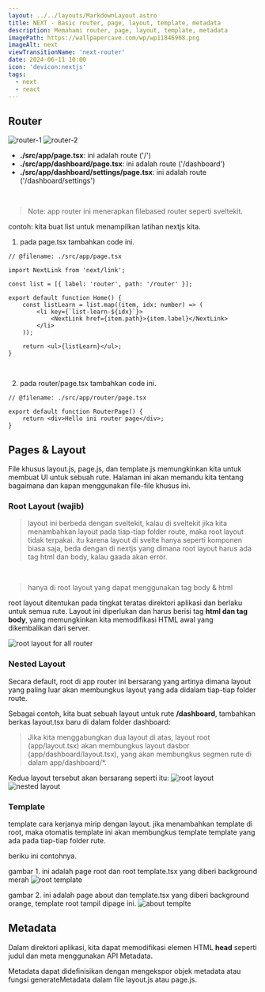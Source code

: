 ```yaml
---
layout: ../../layouts/MarkdownLayout.astro
title: NEXT - Basic router, page, layout, template, metadata
description: Memahami router, page, layout, template, metadata
imagePath: https://wallpapercave.com/wp/wp11846968.png
imageAlt: next
viewTransitionName: 'next-router'
date: 2024-06-11 10:00
icon: 'devicon:nextjs'
tags:
  - next
  - react
---
```


## Router

![router-1](https://nextjs.org/_next/image?url=%2Fdocs%2Fdark%2Froute-segments-to-path-segments.png&w=3840&q=75)
![router-2](https://nextjs.org/_next/image?url=%2Fdocs%2Fdark%2Fdefining-routes.png&w=3840&q=75)


- **./src/app/page.tsx**: ini adalah route ('/')
- **./src/app/dashboard/page.tsx**: ini adalah route ('/dashboard')
- **./src/app/dashboard/settings/page.tsx**: ini adalah route ('/dashboard/settings')

<br>

> Note: app router ini menerapkan filebased router seperti sveltekit.

contoh: kita buat list untuk menampilkan latihan nextjs kita.

1. pada page.tsx tambahkan code ini.

```tsx
// @filename: ./src/app/page.tsx

import NextLink from 'next/link';

const list = [{ label: 'router', path: '/router' }];

export default function Home() {
	const listLearn = list.map((item, idx: number) => (
		<li key={`list-learn-${idx}`}>
			<NextLink href={item.path}>{item.label}</NextLink>
		</li>
	));

	return <ul>{listLearn}</ul>;
}
```
<br>

2. pada router/page.tsx tambahkan code ini.

```tsx
// @filename: ./src/app/router/page.tsx

export default function RouterPage() {
	return <div>Hello ini router page</div>;
}
```

## Pages & Layout

File khusus layout.js, page.js, dan template.js memungkinkan kita untuk membuat UI untuk sebuah rute. Halaman ini akan memandu kita tentang bagaimana dan kapan menggunakan file-file khusus ini.

### Root Layout (wajib)

> layout ini berbeda dengan sveltekit, kalau di sveltekit jika kita menambahkan layout pada tiap-tiap folder route, maka root layout tidak terpakai. itu karena layout di svelte hanya seperti komponen biasa saja, beda dengan di nextjs yang dimana root layout harus ada tag html dan body, kalau gaada akan error.

<br>

> hanya di root layout yang dapat menggunakan tag body & html

root layout ditentukan pada tingkat teratas direktori aplikasi dan berlaku untuk semua rute. Layout ini diperlukan dan harus berisi tag **html dan tag body**, yang memungkinkan kita memodifikasi HTML awal yang dikembalikan dari server.

![root layout for all router](https://nextjs.org/_next/image?url=%2Fdocs%2Fdark%2Flayout-special-file.png&w=3840&q=75)

### Nested Layout

Secara default, root di app router ini bersarang yang artinya dimana layout yang paling luar akan membungkus layout yang ada didalam tiap-tiap folder route.

Sebagai contoh, kita buat sebuah layout untuk rute **/dashboard**, tambahkan berkas layout.tsx baru di dalam folder dashboard:

> Jika kita menggabungkan dua layout di atas, layout root (app/layout.tsx) akan membungkus layout dasbor (app/dashboard/layout.tsx), yang akan membungkus segmen rute di dalam app/dashboard/\*.

Kedua layout tersebut akan bersarang seperti itu:
![root layout](https://nextjs.org/_next/image?url=%2Fdocs%2Fdark%2Fnested-layout.png&w=3840&q=75)
![nested layout](https://nextjs.org/_next/image?url=%2Fdocs%2Fdark%2Fnested-layouts-ui.png&w=3840&q=75)

### Template

template cara kerjanya mirip dengan layout. jika menambahkan template di root, maka otomatis template ini akan membungkus template template yang ada pada tiap-tiap folder rute.

beriku ini contohnya.

gambar 1.
ini adalah page root dan root template.tsx yang diberi background merah
![root template](/root-template.png)

gambar 2.
ini adalah page about dan template.tsx yang diberi background orange, template root tampil dipage ini.
![about templte](/about-template.png)

## Metadata

Dalam direktori aplikasi, kita dapat memodifikasi elemen HTML **head** seperti judul dan meta menggunakan API Metadata.

Metadata dapat didefinisikan dengan mengekspor objek metadata atau fungsi generateMetadata dalam file layout.js atau page.js.
